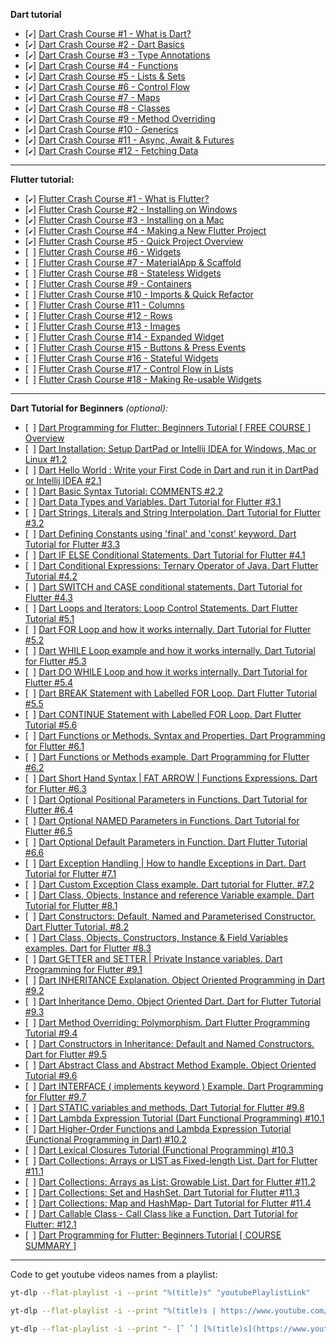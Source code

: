 __Dart tutorial__
- [`✔`] [Dart Crash Course #1 - What is Dart?](https://www.youtube.com/watch?v=QGqMJzywasg)
- [`✔`] [Dart Crash Course #2 - Dart Basics](https://www.youtube.com/watch?v=NStlixg1RNw)
- [`✔`] [Dart Crash Course #3 - Type Annotations](https://www.youtube.com/watch?v=sYG8aTg2a9s)
- [`✔`] [Dart Crash Course #4 - Functions](https://www.youtube.com/watch?v=NsrlCADdWdw)
- [`✔`] [Dart Crash Course #5 - Lists & Sets](https://www.youtube.com/watch?v=OjX0lOCn-8Q)
- [`✔`] [Dart Crash Course #6 - Control Flow](https://www.youtube.com/watch?v=5udl_LBpAHk)
- [`✔`] [Dart Crash Course #7 - Maps](https://www.youtube.com/watch?v=792ek6Y9940)
- [`✔`] [Dart Crash Course #8 - Classes](https://www.youtube.com/watch?v=R5wAK_kgqjo)
- [`✔`] [Dart Crash Course #9 - Method Overriding](https://www.youtube.com/watch?v=Od7UP8FyYu8)
- [`✔`] [Dart Crash Course #10 - Generics](https://www.youtube.com/watch?v=8MywaeBqFmI)
- [`✔`] [Dart Crash Course #11 - Async, Await & Futures](https://www.youtube.com/watch?v=i5qLpkfa8NQ)
- [`✔`] [Dart Crash Course #12 - Fetching Data](https://www.youtube.com/watch?v=v-2rWplEDoA)

---
__Flutter tutorial:__
- [`✔`] [Flutter Crash Course #1 - What is Flutter?](https://www.youtube.com/watch?v=j_rCDc_X-k8)
- [`✔`] [Flutter Crash Course #2 - Installing on Windows](https://www.youtube.com/watch?v=DvZuJeTHWaw)
- [`✔`] [Flutter Crash Course #3 - Installing on a Mac](https://www.youtube.com/watch?v=BwKfjzxTGXI)
- [`✔`] [Flutter Crash Course #4 - Making a New Flutter Project](https://www.youtube.com/watch?v=adNHZVBd284)
- [`✔`] [Flutter Crash Course #5 - Quick Project Overview](https://www.youtube.com/watch?v=qdyt8UO-MqM)
- [` `] [Flutter Crash Course #6 - Widgets](https://www.youtube.com/watch?v=L0izVqsaxLI)
- [` `] [Flutter Crash Course #7 - MaterialApp & Scaffold](https://www.youtube.com/watch?v=U0vS27vqKSo)
- [` `] [Flutter Crash Course #8 - Stateless Widgets](https://www.youtube.com/watch?v=tDKgJEvhaP8)
- [` `] [Flutter Crash Course #9 - Containers](https://www.youtube.com/watch?v=KgINruWilhc)
- [` `] [Flutter Crash Course #10 - Imports & Quick Refactor](https://www.youtube.com/watch?v=FuTbF7DfECM)
- [` `] [Flutter Crash Course #11 - Columns](https://www.youtube.com/watch?v=dLnwHbbhABE)
- [` `] [Flutter Crash Course #12 - Rows](https://www.youtube.com/watch?v=wVrEWw_Q-Wg)
- [` `] [Flutter Crash Course #13 - Images](https://www.youtube.com/watch?v=u36eTxuGTsc)
- [` `] [Flutter Crash Course #14 - Expanded Widget](https://www.youtube.com/watch?v=awQEMKzXBlo)
- [` `] [Flutter Crash Course #15 - Buttons & Press Events](https://www.youtube.com/watch?v=Xqs_yHtxUiE)
- [` `] [Flutter Crash Course #16 - Stateful Widgets](https://www.youtube.com/watch?v=Ab6TWjayrR0)
- [` `] [Flutter Crash Course #17 - Control Flow in Lists](https://www.youtube.com/watch?v=SzMf_RjXSG4)
- [` `] [Flutter Crash Course #18 - Making Re-usable Widgets](https://www.youtube.com/watch?v=i6ZiiYJpuEk)

---
__Dart Tutorial for Beginners__ _(optional):_
- [` `] [Dart Programming for Flutter: Beginners Tutorial [ FREE COURSE ] Overview](https://www.youtube.com/watch?v=5rtujDjt50I)
- [` `] [Dart Installation: Setup DartPad or Intellij IDEA for Windows, Mac or Linux #1.2](https://www.youtube.com/watch?v=j_RIqUuqQXs)
- [` `] [Dart Hello World : Write your First Code in Dart and run it in DartPad or Intellij IDEA #2.1](https://www.youtube.com/watch?v=f663fBx_GIU)
- [` `] [Dart Basic Syntax Tutorial: COMMENTS #2.2](https://www.youtube.com/watch?v=xA8WfcZH4es)
- [` `] [Dart Data Types and Variables. Dart Tutorial for Flutter #3.1](https://www.youtube.com/watch?v=rUs7H9fZdV4)
- [` `] [Dart Strings, Literals and String Interpolation. Dart Tutorial for Flutter #3.2](https://www.youtube.com/watch?v=PBWN8VQsXqs)
- [` `] [Dart Defining Constants using 'final' and 'const' keyword. Dart Tutorial for Flutter #3.3](https://www.youtube.com/watch?v=IYZqVOH6oSU)
- [` `] [Dart IF ELSE Conditional Statements. Dart Tutorial for Flutter #4.1](https://www.youtube.com/watch?v=XSSbHTOC93g)
- [` `] [Dart Conditional Expressions: Ternary Operator of Java. Dart Flutter Tutorial #4.2](https://www.youtube.com/watch?v=qNWcoc25Ex4)
- [` `] [Dart SWITCH and CASE conditional statements. Dart Tutorial for Flutter #4.3](https://www.youtube.com/watch?v=XwehKYcCHzY)
- [` `] [Dart Loops and Iterators: Loop Control Statements. Dart Flutter Tutorial #5.1](https://www.youtube.com/watch?v=JuOHAd0LWPE)
- [` `] [Dart FOR Loop and how it works internally. Dart Tutorial for Flutter #5.2](https://www.youtube.com/watch?v=BCiyJOb7X-w)
- [` `] [Dart WHILE Loop example and how it works internally.  Dart Tutorial for Flutter #5.3](https://www.youtube.com/watch?v=fAlF_QlTiAU)
- [` `] [Dart DO WHILE Loop and how it works internally. Dart Tutorial for Flutter #5.4](https://www.youtube.com/watch?v=IhDzsP1iIMI)
- [` `] [Dart BREAK Statement with Labelled FOR Loop. Dart Flutter Tutorial #5.5](https://www.youtube.com/watch?v=iuYtYWu5EaU)
- [` `] [Dart CONTINUE Statement with Labelled FOR Loop. Dart Flutter Tutorial #5.6](https://www.youtube.com/watch?v=yUUV2YZqOJA)
- [` `] [Dart Functions or Methods. Syntax and Properties. Dart Programming for Flutter #6.1](https://www.youtube.com/watch?v=EUPRbnicXUw)
- [` `] [Dart Functions or Methods example. Dart Programming for Flutter #6.2](https://www.youtube.com/watch?v=9yl-xPaXGXQ)
- [` `] [Dart Short Hand Syntax | FAT ARROW | Functions Expressions. Dart for Flutter #6.3](https://www.youtube.com/watch?v=F42iMVaNALA)
- [` `] [Dart Optional Positional Parameters in Functions. Dart Tutorial for Flutter #6.4](https://www.youtube.com/watch?v=M6eP0jwl1h4)
- [` `] [Dart Optional NAMED Parameters in Functions. Dart Tutorial for Flutter #6.5](https://www.youtube.com/watch?v=pH-CP8s_xK8)
- [` `] [Dart Optional Default Parameters in Function. Dart Flutter Tutorial #6.6](https://www.youtube.com/watch?v=N-Tq70W2cbI)
- [` `] [Dart Exception Handling | How to handle Exceptions in Dart. Dart Tutorial for Flutter #7.1](https://www.youtube.com/watch?v=JMEIO1RwZfU)
- [` `] [Dart Custom Exception Class example. Dart tutorial for Flutter. #7.2](https://www.youtube.com/watch?v=tI252cev-Ec)
- [` `] [Dart Class, Objects, Instance and reference Variable example. Dart Tutorial for Flutter #8.1](https://www.youtube.com/watch?v=7xtib79isdQ)
- [` `] [Dart Constructors: Default, Named and Parameterised Constructor. Dart Flutter Tutorial. #8.2](https://www.youtube.com/watch?v=aFr7mNHadL4)
- [` `] [Dart Class, Objects, Constructors, Instance & Field Variables examples. Dart for Flutter #8.3](https://www.youtube.com/watch?v=7MfoJ8QFF0w)
- [` `] [Dart GETTER and SETTER | Private Instance variables. Dart Programming for Flutter #9.1](https://www.youtube.com/watch?v=yzQkSwXkjgg)
- [` `] [Dart INHERITANCE Explanation. Object Oriented Programming in Dart #9.2](https://www.youtube.com/watch?v=IPoHzLZZu08)
- [` `] [Dart Inheritance Demo. Object Oriented Dart. Dart for Flutter Tutorial #9.3](https://www.youtube.com/watch?v=4h5q5jfkdYg)
- [` `] [Dart Method Overriding: Polymorphism. Dart Flutter Programming Tutorial #9.4](https://www.youtube.com/watch?v=X1HP0quXScE)
- [` `] [Dart Constructors in Inheritance: Default and Named Constructors. Dart for Flutter #9.5](https://www.youtube.com/watch?v=5o0FDJQkhr0)
- [` `] [Dart Abstract Class and Abstract Method Example. Object Oriented Tutorial #9.6](https://www.youtube.com/watch?v=cTp9cV-tB_E)
- [` `] [Dart INTERFACE ( implements keyword ) Example. Dart Programming for Flutter #9.7](https://www.youtube.com/watch?v=YQYoxiyiBrs)
- [` `] [Dart STATIC variables and methods. Dart Tutorial for Flutter #9.8](https://www.youtube.com/watch?v=gmEVGdswpO0)
- [` `] [Dart Lambda Expression Tutorial (Dart Functional Programming) #10.1](https://www.youtube.com/watch?v=VNtmEsYDDlk)
- [` `] [Dart Higher-Order Functions and Lambda Expression Tutorial (Functional Programming in Dart) #10.2](https://www.youtube.com/watch?v=DfZoyUDCbSg)
- [` `] [Dart Lexical Closures Tutorial (Functional Programming) #10.3](https://www.youtube.com/watch?v=NaxyY2Rq0j8)
- [` `] [Dart Collections: Arrays or LIST as Fixed-length List. Dart for Flutter #11.1](https://www.youtube.com/watch?v=dNmNFwQuMyU)
- [` `] [Dart Collections: Arrays as List: Growable List. Dart for Flutter #11.2](https://www.youtube.com/watch?v=1IwrOmdsiyQ)
- [` `] [Dart Collections: Set and HashSet. Dart Tutorial for Flutter #11.3](https://www.youtube.com/watch?v=xEWi5LCbCCM)
- [` `] [Dart Collections: Map and HashMap- Dart Tutorial for Flutter #11.4](https://www.youtube.com/watch?v=0qBSEbgC6mk)
- [` `] [Dart Callable Class - Call Class like a Function. Dart Tutorial for Flutter: #12.1](https://www.youtube.com/watch?v=jluOUyDeKQ4)
- [` `] [Dart Programming for Flutter: Beginners Tutorial [ COURSE SUMMARY ]](https://www.youtube.com/watch?v=dHlSIQ_M9OI)


---
Code to get youtube videos names from a playlist:
```bash
yt-dlp --flat-playlist -i --print "%(title)s" "youtubePlaylistLink"

yt-dlp --flat-playlist -i --print "%(title)s | https://www.youtube.com/watch?v=%(id)s" "https://www.youtube.com/playlist?list=PL4cUxeGkcC9iVGY3ppchN9kIauln8IiEh"

yt-dlp --flat-playlist -i --print "- [` `] [%(title)s](https://www.youtube.com/watch?v=%(id)s)" "https://youtube.com/playlist?list=PLlxmoA0rQ-LyHW9voBdNo4gEEIh0SjG-q&si=OkMRhPi3fThP62Qb"

```

